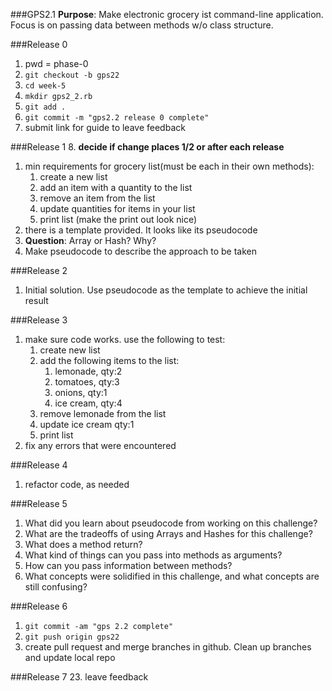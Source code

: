 ###GPS2.1
**Purpose**: Make electronic grocery ist command-line application. Focus is on passing data between methods w/o class structure. 

###Release 0
1. pwd = phase-0
2. `git checkout -b gps22`
3. `cd week-5`
1. `mkdir gps2_2.rb`
5. `git add .`
6. `git commit -m "gps2.2 release 0 complete"`
7. submit link for guide to leave feedback

###Release 1
8. **decide if change places 1/2 or after each release**
1. min requirements for grocery list(must be each in their own methods): 
	1. create a new list
	1. add an item with a quantity to the list
	1. remove an item from the list
	1. update quantities for items in your list
	1. print list (make the print out look nice)
1. there is a template provided. It looks like its pseudocode
1. **Question**: Array or Hash? Why?
1. Make pseudocode to describe the approach to be taken 

###Release 2
1. Initial solution. Use pseudocode as the template to achieve the initial result

###Release 3
1. make sure code works. use the following to test:
	1. create new list
	1. add the following items to the list:
		1. lemonade, qty:2
		1. tomatoes, qty:3
		1. onions, qty:1
		1. ice cream, qty:4
	1. remove lemonade from the list
	1. update ice cream qty:1
	1. print list
1. fix any errors that were encountered
 
###Release 4
1. refactor code, as needed

###Release 5 
1. What did you learn about pseudocode from working on this challenge?
1. What are the tradeoffs of using Arrays and Hashes for this challenge?
1. What does a method return?
1. What kind of things can you pass into methods as arguments?
1. How can you pass information between methods?
1. What concepts were solidified in this challenge, and what concepts are still confusing?

###Release 6
1. `git commit -am "gps 2.2 complete"`
1. `git push origin gps22`
1. create pull request and merge branches in github. Clean up branches and update local repo

###Release 7
23. leave feedback
